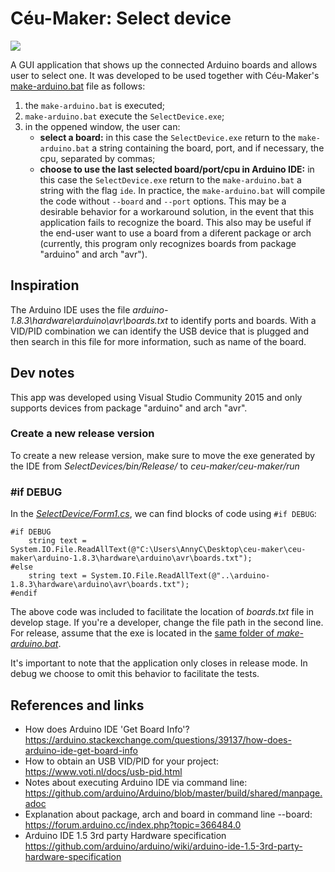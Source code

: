 # Céu-Maker: Select device

![](https://uploaddeimagens.com.br/images/001/435/661/full/selectdevice.png?1527270264)

A GUI application that shows up the connected Arduino boards and allows user to select one. It was developed to be used together with Céu-Maker's [make-arduino.bat](https://github.com/fsantanna/ceu-maker/blob/master/ceu-maker/run/make-arduino.bat) file as follows:

1. the ```make-arduino.bat``` is executed;
2. ```make-arduino.bat``` execute the ```SelectDevice.exe```;
3. in the oppened window, the user can:
    - **select a board:** in this case the ```SelectDevice.exe``` return to the ```make-arduino.bat``` a string containing the board, port, and if necessary, the cpu, separated by commas;
    - **choose to use the last selected board/port/cpu in Arduino IDE:** in this case the ```SelectDevice.exe``` return to the ```make-arduino.bat``` a string with the flag ```ide```. In practice, the ```make-arduino.bat``` will compile the code without ```--board``` and ```--port``` options. This may be a desirable behavior for a workaround solution, in the event that this application fails to recognize the board. This also may be useful if the end-user want to use a board from a diferent package or arch (currently, this program only recognizes boards from package "arduino" and arch "avr").

## Inspiration 
The Arduino IDE uses the file *arduino-1.8.3\hardware\arduino\avr\boards.txt* to identify ports and boards. With a VID/PID combination we can identify the USB device that is plugged and then search in this file for more information, such as name of the board.

## Dev notes
This app was developed using Visual Studio Community 2015 and only supports devices from package "arduino" and arch "avr".

### Create a new release version
To create a new release version, make sure to move the exe generated by the IDE from *SelectDevices/bin/Release/* to *ceu-maker/ceu-maker/run*

### #if DEBUG
In the [*SelectDevice/Form1.cs*](https://github.com/AnnyCaroline/ceu-maker-gsoc/blob/master/SelectDevice/SelectDevice/Form1.cs), we can find blocks of code using ```#if DEBUG```:

```
#if DEBUG
    string text = System.IO.File.ReadAllText(@"C:\Users\AnnyC\Desktop\ceu-maker\ceu-maker\arduino-1.8.3\hardware\arduino\avr\boards.txt");
#else
    string text = System.IO.File.ReadAllText(@"..\arduino-1.8.3\hardware\arduino\avr\boards.txt");
#endif
```
The above code was included to facilitate the location of *boards.txt* file in develop stage. If you're a developer, change the file path in the second line.  
For release, assume that the exe is located in the [same folder of *make-arduino.bat*](https://github.com/AnnyCaroline/ceu-maker/tree/master/ceu-maker/run). 

It's important to note that the application only closes in release mode. In debug we choose to omit this behavior to facilitate the tests. 

## References and links
- How does Arduino IDE 'Get Board Info'?  
https://arduino.stackexchange.com/questions/39137/how-does-arduino-ide-get-board-info
- How to obtain an USB VID/PID for your project:  
https://www.voti.nl/docs/usb-pid.html
- Notes about executing Arduino IDE via command line:
https://github.com/arduino/Arduino/blob/master/build/shared/manpage.adoc
- Explanation about package, arch and board in command line --board:  
https://forum.arduino.cc/index.php?topic=366484.0
- Arduino IDE 1.5 3rd party Hardware specification
https://github.com/arduino/arduino/wiki/arduino-ide-1.5-3rd-party-hardware-specification
